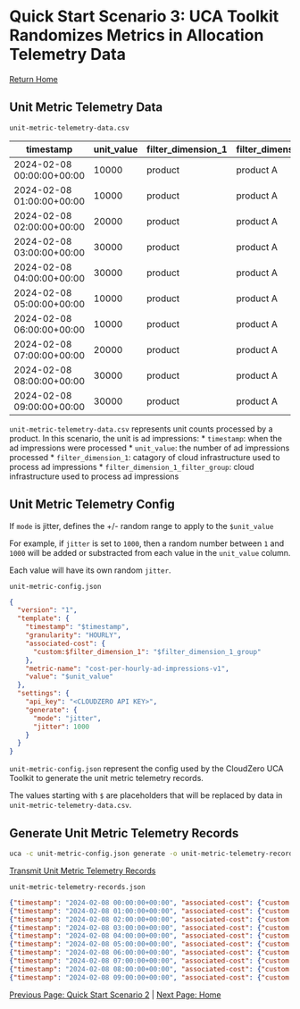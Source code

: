 # Quick Start Scenario 3: UCA Toolkit Randomizes Metrics in Allocation Telemetry Data
[Return Home](./quick_start_unit_metric_telemetry.md#unit-metric-telemetry-quick-start)

## Unit Metric Telemetry Data

`unit-metric-telemetry-data.csv`

| timestamp                 | unit_value | filter_dimension_1 | filter_dimension_1_group |
|---------------------------|------------|--------------------|--------------------------|
| 2024-02-08 00:00:00+00:00 | 10000      | product            | product A                |
| 2024-02-08 01:00:00+00:00 | 10000      | product            | product A                |
| 2024-02-08 02:00:00+00:00 | 20000      | product            | product A                |
| 2024-02-08 03:00:00+00:00 | 30000      | product            | product A                |
| 2024-02-08 04:00:00+00:00 | 30000      | product            | product A                |
| 2024-02-08 05:00:00+00:00 | 10000      | product            | product A                |
| 2024-02-08 06:00:00+00:00 | 10000      | product            | product A                |
| 2024-02-08 07:00:00+00:00 | 20000      | product            | product A                |
| 2024-02-08 08:00:00+00:00 | 30000      | product            | product A                |
| 2024-02-08 09:00:00+00:00 | 30000      | product            | product A                |

`unit-metric-telemetry-data.csv` represents unit counts processed by a product. In this scenario, the unit is ad impressions:
    * `timestamp`: when the ad impressions were processed
    * `unit_value`: the number of ad impressions processed
    * `filter_dimension_1`: catagory of cloud infrastructure used to process ad impressions
    * `filter_dimension_1_filter_group`: cloud infrastructure used to process ad impressions

## Unit Metric Telemetry Config

If `mode` is jitter, defines the +/- random range to apply to the `$unit_value`

For example, if `jitter` is set to `1000`, then a random number between `1` and `1000` will be added or substracted from each value in the `unit_value` column.

Each value will have its own random `jitter`.

`unit-metric-config.json`
```json
{
  "version": "1",
  "template": {
    "timestamp": "$timestamp",
    "granularity": "HOURLY",
    "associated-cost": {
      "custom:$filter_dimension_1": "$filter_dimension_1_group"
    },
    "metric-name": "cost-per-hourly-ad-impressions-v1",
    "value": "$unit_value"
  },
  "settings": {
    "api_key": "<CLOUDZERO API KEY>",
    "generate": {
      "mode": "jitter",
      "jitter": 1000
    }
  }
}
```
`unit-metric-config.json` represent the config used by the CloudZero UCA Toolkit to generate the unit metric telemetry records.

The values starting with `$` are placeholders that will be replaced by data in `unit-metric-telemetry-data.csv`.

## Generate Unit Metric Telemetry Records
```bash
uca -c unit-metric-config.json generate -o unit-metric-telemetry-records.json -i unit-metric-telemetry-data.csv
```
[Transmit Unit Metric Telemetry Records](./quick_start_unit_metric_telemetry.md#transmit-unit-metric-telemetry-records)

`unit-metric-telemetry-records.json`
```json
{"timestamp": "2024-02-08 00:00:00+00:00", "associated-cost": {"custom:product": "product A"}, "metric-name": "hourly-cost-per-ad-impression-v1", "value": "10151.00"}
{"timestamp": "2024-02-08 01:00:00+00:00", "associated-cost": {"custom:product": "product A"}, "metric-name": "hourly-cost-per-ad-impression-v1", "value": "9165.00"}
{"timestamp": "2024-02-08 02:00:00+00:00", "associated-cost": {"custom:product": "product A"}, "metric-name": "hourly-cost-per-ad-impression-v1", "value": "20789.00"}
{"timestamp": "2024-02-08 03:00:00+00:00", "associated-cost": {"custom:product": "product A"}, "metric-name": "hourly-cost-per-ad-impression-v1", "value": "29937.00"}
{"timestamp": "2024-02-08 04:00:00+00:00", "associated-cost": {"custom:product": "product A"}, "metric-name": "hourly-cost-per-ad-impression-v1", "value": "30221.00"}
{"timestamp": "2024-02-08 05:00:00+00:00", "associated-cost": {"custom:product": "product A"}, "metric-name": "hourly-cost-per-ad-impression-v1", "value": "10132.00"}
{"timestamp": "2024-02-08 06:00:00+00:00", "associated-cost": {"custom:product": "product A"}, "metric-name": "hourly-cost-per-ad-impression-v1", "value": "9624.00"}
{"timestamp": "2024-02-08 07:00:00+00:00", "associated-cost": {"custom:product": "product A"}, "metric-name": "hourly-cost-per-ad-impression-v1", "value": "20063.00"}
{"timestamp": "2024-02-08 08:00:00+00:00", "associated-cost": {"custom:product": "product A"}, "metric-name": "hourly-cost-per-ad-impression-v1", "value": "30876.00"}
{"timestamp": "2024-02-08 09:00:00+00:00", "associated-cost": {"custom:product": "product A"}, "metric-name": "hourly-cost-per-ad-impression-v1", "value": "29353.00"}

```

[Previous Page: Quick Start Scenario 2](./scenario_2.md) | [Next Page: Home](./quick_start_unit_metric_telemetry.md)